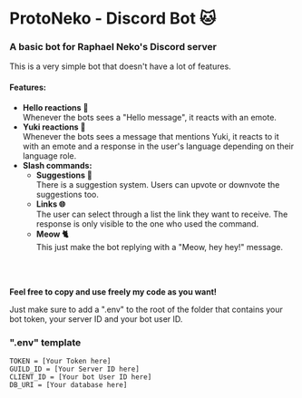 # ProtoNeko - Discord Bot 🐱
### A basic bot for Raphael Neko's Discord server

This is a very simple bot that doesn't have a lot of features.

#### Features:
- **Hello reactions 👋** <br>Whenever the bots sees a "Hello message", it reacts with an emote.
- **Yuki reactions 🦫** <br>Whenever the bots sees a message that mentions Yuki, it reacts to it with an emote and a response in the user's language depending on their language role.
- **Slash commands:**
  - **Suggestions 💭** <br>There is a suggestion system. Users can upvote or downvote the suggestions too.
  - **Links 🌐** <br>The user can select through a list the link they want to receive. The response is only visible to the one who used the command.
  - **Meow 🐈** <br>This just make the bot replying with a "Meow, hey hey!" message.


<br><br>

**Feel free to copy and use freely my code as you want!**

Just make sure to add a ".env" to the root of the folder that contains your bot token, your server ID and your bot user ID.

### ".env" template
```env
TOKEN = [Your Token here]
GUILD_ID = [Your Server ID here]
CLIENT_ID = [Your bot User ID here]
DB_URI = [Your database here]
```

